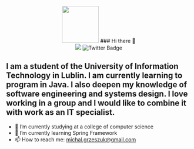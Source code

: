 

<div id="header" align="center">
  
  <img src="https://media.giphy.com/media/M9gbBd9nbDrOTu1Mqx/giphy.gif" width="100"/>
    ### Hi there 👋
    <div id="badges">
    <img src=["https://img.shields.io/badge/LinkedIn-blue?style=for-thebadge&logo=linkedin&logoColor=white"alt="LinkedIn Badge](https://www.linkedin.com/in/mgrzeszuk/)"/>
    <img src="[https://img.shields.io/badge/Twitter-blue?style=for-the-badge&logo=twitter&logoColor=white](https://twitter.com/MichalGrzeszuk)" alt="Twitter Badge"/>
  </div>
</div>

## I am a student of the University of Information Technology in Lublin. I am currently learning to program in Java. I also deepen my knowledge of software engineering and systems design. I love working in a group and I would like to combine it with work as an IT specialist.

- 🔭 I’m currently studying at a college of computer science
- 🌱 I’m currently learning Spring Framework
- 📫 How to reach me: michal.grzeszuk@gmail.com





